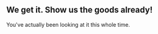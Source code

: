 ##  We get it. Show us the goods already!

<p class="fragment fade-up">
You've actually been looking at it this whole time.
</p>